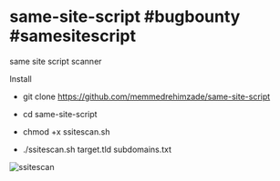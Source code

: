 # same-site-script #bugbounty #samesitescript
same site script scanner

Install
* git clone https://github.com/memmedrehimzade/same-site-script 
* cd same-site-script
* chmod +x ssitescan.sh

* ./ssitescan.sh target.tld  subdomains.txt

![ssitescan](https://user-images.githubusercontent.com/36675105/166162043-0b0e152c-d324-4a0e-83fd-393ad3a54f32.png)
